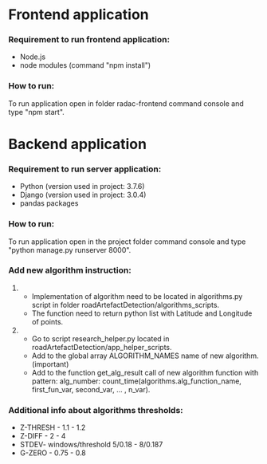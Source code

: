 # Frontend application 

### Requirement to run frontend application:
- Node.js
- node modules (command "npm install")

### How to run:
To run application open in folder radac-frontend command console and type "npm start".

# Backend application 

### Requirement to run server application:
- Python (version used in project: 3.7.6)
- Django (version used in project: 3.0.4)
- pandas packages

### How to run:
To run application open in the project folder command console and type "python manage.py runserver 8000".

### Add new algorithm instruction:
1.	- Implementation of algorithm need to be located in algorithms.py script in folder roadArtefactDetection/algorithms_scripts.
	- The function need to return python list with Latitude and Longitude of points.
2. 	- Go to script research_helper.py located in roadArtefactDetection/app_helper_scripts.
	- Add to the global array ALGORITHM_NAMES name of new algorithm. (important)
	- Add to the function get_alg_result call of new algorithm function with pattern:
		alg_number: count_time(algorithms.alg_function_name, first_fun_var, second_var, ... , n_var).
	
### Additional info about algorithms thresholds:
- Z-THRESH - 1.1 - 1.2
- Z-DIFF - 2 - 4
- STDEV- windows/threshold 5/0.18 - 8/0.187
- G-ZERO - 0.75 - 0.8
